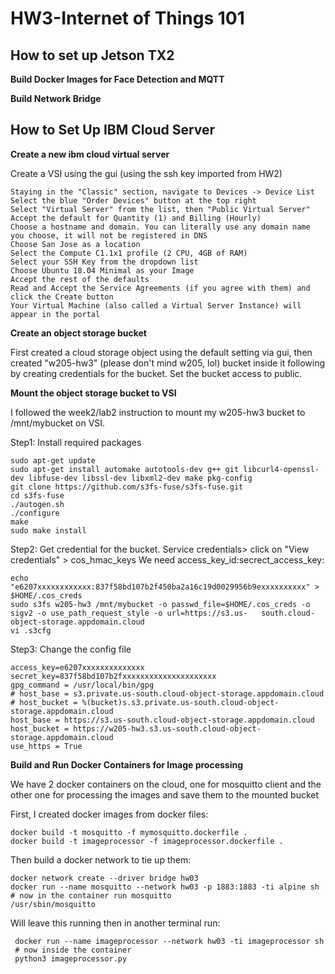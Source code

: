 # HW3-Internet of Things 101

## How to set up Jetson TX2

__Build Docker Images for Face Detection and MQTT__

__Build Network Bridge__

## How to Set Up IBM Cloud Server

__Create a new ibm cloud virtual server__

Create a VSI using the gui (using the ssh key imported from HW2)

    Staying in the "Classic" section, navigate to Devices -> Device List
    Select the blue "Order Devices" button at the top right
    Select "Virtual Server" from the list, then "Public Virtual Server"
    Accept the default for Quantity (1) and Billing (Hourly)
    Choose a hostname and domain. You can literally use any domain name you choose, it will not be registered in DNS
    Choose San Jose as a location 
    Select the Compute C1.1x1 profile (2 CPU, 4GB of RAM)
    Select your SSH Key from the dropdown list
    Choose Ubuntu 18.04 Minimal as your Image
    Accept the rest of the defaults
    Read and Accept the Service Agreements (if you agree with them) and click the Create button
    Your Virtual Machine (also called a Virtual Server Instance) will appear in the portal
    
__Create an object storage bucket__

First created a cloud storage object using the default setting via gui, then created "w205-hw3" (please don't mind w205, lol)  bucket inside it following by creating credentials for the bucket. Set the bucket access to public. 

__Mount the object storage bucket to VSI__

I followed the week2/lab2 instruction to mount my w205-hw3 bucket to /mnt/mybucket on VSI.

Step1: Install required packages

    sudo apt-get update
    sudo apt-get install automake autotools-dev g++ git libcurl4-openssl-dev libfuse-dev libssl-dev libxml2-dev make pkg-config
    git clone https://github.com/s3fs-fuse/s3fs-fuse.git
    cd s3fs-fuse
    ./autogen.sh
    ./configure
    make
    sudo make install

Step2: Get credential for the bucket. Service credentials> click on "View credentials" > cos_hmac_keys
We need access_key_id:secrect_access_key:

    echo "e6207xxxxxxxxxxxx:837f58bd107b2f450ba2a16c19d0029956b9exxxxxxxxxx" > $HOME/.cos_creds
    sudo s3fs w205-hw3 /mnt/mybucket -o passwd_file=$HOME/.cos_creds -o sigv2 -o use_path_request_style -o url=https://s3.us-   south.cloud-object-storage.appdomain.cloud
    vi .s3cfg
    
Step3: Change the config file

    access_key=e6207xxxxxxxxxxxxxx
    secret_key=837f58bd107b2fxxxxxxxxxxxxxxxxxxxxx
    gpg_command = /usr/local/bin/gpg
    # host_base = s3.private.us-south.cloud-object-storage.appdomain.cloud
    # host_bucket = %(bucket)s.s3.private.us-south.cloud-object-storage.appdomain.cloud
    host_base = https://s3.us-south.cloud-object-storage.appdomain.cloud
    host_bucket = https://w205-hw3.s3.us-south.cloud-object-storage.appdomain.cloud
    use_https = True
    

__Build and Run Docker Containers for Image processing__

We have 2 docker containers on the cloud, one for mosquitto client and the other one for processing the images and save them to the mounted bucket

First, I created docker images from docker files:

    docker build -t mosquitto -f mymosquitto.dockerfile .
    docker build -t imageprocessor -f imageprocessor.dockerfile .
Then build a docker network to tie up them:

    docker network create --driver bridge hw03
    docker run --name mosquitto --network hw03 -p 1883:1883 -ti alpine sh
    # now in the container run mosquitto
    /usr/sbin/mosquitto
    
Will leave this running then in another terminal run:

     docker run --name imageprocessor --network hw03 -ti imageprocessor sh
     # now inside the container
     python3 imageprocessor.py
     





